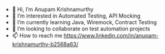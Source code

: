 - 👋 Hi, I’m Anupam Krishnamurthy
- 👀 I’m interested in Automated Testing, API Mocking
- 🌱 I’m currently learning Java, Wiremock, Contract Testing
- 💞️ I’m looking to collaborate on test automation projects
- 📫 How to reach me https://www.linkedin.com/in/anupam-krishnamurthy-b2568a63/

